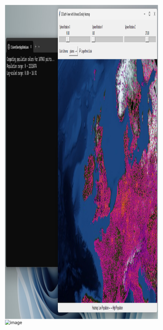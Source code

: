 <img width="1910" height="1032" alt="image" src="https://github.com/Elitism/Earth-Population-Map/blob/main/image.png" />
<img width="1391" height="852" alt="image" src="https://github.com/user-attachments/assets/d25780df-fb8a-4a09-87c0-2e99fe41df6e" />
